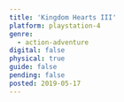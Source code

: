 ```yaml
---
title: 'Kingdom Hearts III'
platform: playstation-4
genre:
  - action-adventure
digital: false
physical: true
guide: false
pending: false
posted: 2019-05-17
---
```

